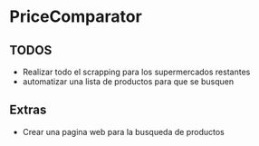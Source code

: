﻿# PriceComparator
## TODOS

* Realizar todo el scrapping para los supermercados restantes
* automatizar una lista de productos para que se busquen


## Extras
* Crear una pagina web para la busqueda de productos
